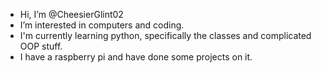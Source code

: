  - Hi, I’m @CheesierGlint02
 - I’m interested in computers and coding.
 - I'm currently learning python, specifically the classes and complicated OOP stuff.
 - I have a raspberry pi and have done some projects on it.

<!---
CheesierGlint02/CheesierGlint02 is a ✨ special ✨ repository because its `README.md` (this file) appears on your GitHub profile.
You can click the Preview link to take a look at your changes.
--->
